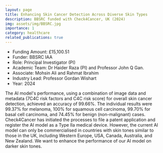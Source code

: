 ```yaml
---
layout: page
title: Enhancing Skin Cancer Detection Across Diverse Skin Types
description: BBSRC funded with Check4Cancer, UK (2024)
img: assets/img/BBSRC.jpg
importance: 1
category: healthcare
related_publications: true
---
```


* Funding Amount: £15,100.51 <br/>
* Funder: BBSRC IAA <br/>
* Role: Principal Investigator (PI) <br/>
* Academic Team: Dr Haider Raza (PI) and Professor John Q Gan.
* Associate: Mohsin Ali and Rahmat Ibrahim<br/>
* Industry Lead: Professor Gordan Wishart<br/>
* Year: 2024

The AI model's performance, using a combination of image data and metadata (7C4C risk factors and C4C risk score) for overall skin cancer detection, achieved an accuracy of 99.66%. The individual results were 99.37% for melanoma, 100% for squamous cell carcinoma, 99.70% for basal cell carcinoma, and 74.45% for benign (non-malignant) cases. Check4Cancer has initiated the processes to file a patent application and register the AI model as a Type IIa medical device. However, the current AI model can only be commercialised in countries with skin tones similar to those in the UK, including Western Europe, USA, Canada, Australia, and New Zealand. We want to enhance the performance of our AI model on darker skin tones.
